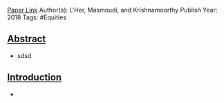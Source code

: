 
[Paper Link](obsidian://open?vault=Akul's%20Notebook&file=Library%2Fjournals%2Cmagazines%2FFactor%2FNet_Buybacks_and_the_Seven_Dwarfs.pdf)
Author(s): L'Her, Masmoudi, and Krishnamoorthy
Publish Year: 2018
Tags: #Equities 

## <u>Abstract</u>
- sdsd

## <u>Introduction</u>
- 
